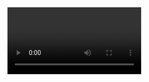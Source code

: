 <video src="https://raw.githubusercontent.com/gauravdguruji/gauravdguruji/main/profile.mp4" alt="Profile video">
 <video>
  <source src="https://raw.githubusercontent.com/gauravdguruji/gauravdguruji/main/profile.mp4" type="video/mp4">
 </video>

# I'm Gaurav  👨🏻‍💻
#### I'm One...who is Tech Enthusiastic and Passionate in the field of technologies like Cloud Computing, DevOps, Networking, Data Analytics.

### Area of interest include:

##### Amazon Web Service | Microsoft Azure | Alibaba Cloud | Google Cloud Platform | Terraform | Git | GitHub | Docker | Chef | MySQL | Amazon DynamoDB | Networking | Virtualisation | Redhat Linux etc.

##  Checkout my Collaborations:

### Technical Blogs
#### <a href="https://roopu.cloud/alibaba-cloud-resource-access-management-ram/">Alibaba Cloud Resource Access Management </a> ✍
#### <a href="https://roopu.cloud/how-to-configure-an-apache-web-server-on-alibaba-cloud-ecs-linux-server/">How to Configure an Apache web server on Alibaba Cloud ECS server </a>✍ 
#### <a href="https://roopu.cloud/alibaba-cloud-cdn/">Alibaba Cloud Content Delivery Network </a> ✍
#### <a href="https://youtu.be/YTg3sd4ffVs">How to install Terraform on an Alibaba Cloud Linux Server </a> 

### Visit YouTube Channel "IG TechTalk"
#### <a href="https://www.youtube.com/channel/UC6mPkrxisUxat3uIqlVBGQg">IG TechTalk</a> 
##  Learning Portfolio's:

 #### - <a href="https://drive.google.com/file/d/16PTDxdZB9yBAltasuUC4QtySRDspIQlj/view?usp=sharing">AWS Educate Portfolio </a>
#### - <a href="https://docs.microsoft.com/en-us/users/gauravguruji-6846/">Microsoft Learn Portfolio </a>

<h3 align="left">Connect with me:</h3>
<p align="left"><a href="https://linkedin.com/in/gaurav-guruji-3225a8171" target="blank"><img align="center" src="https://cdn.jsdelivr.net/npm/simple-icons@3.0.1/icons/linkedin.svg" alt="gaurav-guruji-3225a8171" height="30" width="40" /></a></p>
<h3 align="left">Languages and Tools:</h3>
<p align="left"> <a href="https://aws.amazon.com" target="_blank"> <img src="https://raw.githubusercontent.com/devicons/devicon/master/icons/amazonwebservices/amazonwebservices-original-wordmark.svg" alt="aws" width="40" height="40"/> </a> <a href="https://azure.microsoft.com/en-in/" target="_blank"> <img src="https://www.vectorlogo.zone/logos/microsoft_azure/microsoft_azure-icon.svg" alt="azure" width="40" height="40"/> </a> <a href="https://www.cprogramming.com/" target="_blank"> <img src="https://raw.githubusercontent.com/devicons/devicon/master/icons/c/c-original.svg" alt="c" width="40" height="40"/> </a> <a href="https://www.docker.com/" target="_blank"> <img src="https://raw.githubusercontent.com/devicons/devicon/master/icons/docker/docker-original-wordmark.svg" alt="docker" width="40" height="40"/> </a> <a href="https://cloud.google.com" target="_blank"> <img src="https://www.vectorlogo.zone/logos/google_cloud/google_cloud-icon.svg" alt="gcp" width="40" height="40"/> </a> <a href="https://git-scm.com/" target="_blank"> <img src="https://www.vectorlogo.zone/logos/git-scm/git-scm-icon.svg" alt="git" width="40" height="40"/> </a> <a href="https://www.jenkins.io" target="_blank"> <img src="https://www.vectorlogo.zone/logos/jenkins/jenkins-icon.svg" alt="jenkins" width="40" height="40"/> </a> <a href="https://www.linux.org/" target="_blank"> <img src="https://raw.githubusercontent.com/devicons/devicon/master/icons/linux/linux-original.svg" alt="linux" width="40" height="40"/> </a> <a href="https://mariadb.org/" target="_blank"> <img src="https://www.vectorlogo.zone/logos/mariadb/mariadb-icon.svg" alt="mariadb" width="40" height="40"/> </a> <a href="https://www.mysql.com/" target="_blank"> <img src="https://raw.githubusercontent.com/devicons/devicon/master/icons/mysql/mysql-original-wordmark.svg" alt="mysql" width="40" height="40"/> </a> <a href="https://www.postgresql.org" target="_blank"> <img src="https://raw.githubusercontent.com/devicons/devicon/master/icons/postgresql/postgresql-original-wordmark.svg" alt="postgresql" width="40" height="40"/> </a> <a href="https://www.python.org" target="_blank"> <img src="https://raw.githubusercontent.com/devicons/devicon/master/icons/python/python-original.svg" alt="python" width="40" height="40"/> </a> <a href="https://redis.io" target="_blank"> <img src="https://raw.githubusercontent.com/devicons/devicon/master/icons/redis/redis-original-wordmark.svg" alt="redis" width="40" height="40"/> </a> </p>
